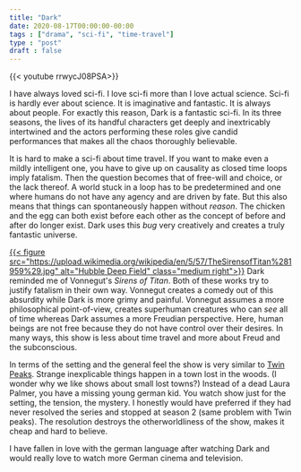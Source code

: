 ```yaml
---
title: "Dark"
date: 2020-08-17T00:00:00-00:00
tags : ["drama", "sci-fi", "time-travel"]
type : "post"
draft : false
---
```


{{< youtube rrwycJ08PSA>}}

I have always loved sci-fi. 
I love sci-fi more than I love actual science. 
Sci-fi is hardly ever about science. 
It is imaginative and fantastic. 
It is always about people. 
For exactly this reason, Dark is a fantastic sci-fi.
In its three seasons, the lives of its handful characters get deeply and inextricably intertwined and 
the actors performing these roles give candid performances that makes all the chaos thoroughly believable.

It is hard to make a sci-fi about time travel. 
If you want to make even a mildly intelligent one, you have to give up on causality as closed time loops imply fatalism. 
Then the question becomes that of free-will and choice, or the lack thereof.
A world stuck in a loop has to be predetermined and one where humans do not have any agency and are driven by fate. 
But this also means that things can spontaneously happen without *reason*. 
The chicken and the egg can both exist before each other as the concept of before and after do longer exist.
Dark uses this *bug* very creatively and creates a truly fantastic universe.

[{{< figure src="https://upload.wikimedia.org/wikipedia/en/5/57/TheSirensofTitan%281959%29.jpg"
alt="Hubble Deep Field"
class="medium right">}}](https://en.wikipedia.org/wiki/The_Sirens_of_Titan)
Dark reminded me of Vonnegut's *Sirens of Titan*. 
Both of these works try to justify fatalism in their own way. 
Vonnegut creates a comedy out of this absurdity while Dark is more grimy and painful. 
Vonnegut assumes a more philosophical point-of-view, creates superhuman creatures who can *see* all of time 
whereas Dark assumes a more Freudian perspective. 
Here, human beings are not free because they do not have control over their desires.
In many ways, this show is less about time travel and more about Freud and the subconscious.

In terms of the setting and the general feel the show is very similar to [Twin Peaks]. 
Strange inexplicable things happen in a town lost in the woods. 
(I wonder why we like shows about small lost towns?)
Instead of a dead Laura Palmer, you have a missing young german kid. 
You watch show just for the setting, the tension, the mystery. 
I honestly would have preferred if they had never resolved the series and stopped at season 2 (same problem with Twin peaks). 
The resolution destroys the otherworldliness of the show, makes it cheap and hard to believe.

I have fallen in love with the german language after watching Dark and would really love to watch more German cinema and television.

[Twin Peaks]: https://en.wikipedia.org/wiki/Twin_Peaks
